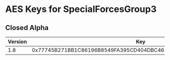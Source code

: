 # AES Keys for SpecialForcesGroup3

## Closed Alpha
| Version           | Key                                                                   |
| ----------------- | --------------------------------------------------------------------- |
| 1.8               | 0x77745B271BB1C86196B8549FA395CD404DBC469FB218974AFACA40C949E08A2E    |
